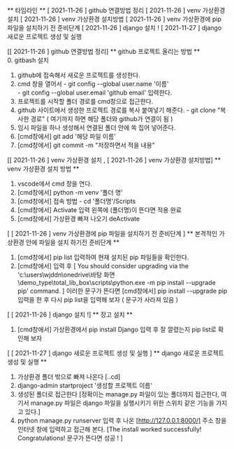  ** 타임라인 ** 
 [ 2021-11-26 ] github 연결방법 정리 
 [ 2021-11-26 ] venv 가상환경 설치 
 [ 2021-11-26 ] venv 가상환경 설치방법 
 [ 2021-11-26 ] venv 가상환경에 pip 파일을 설치하기 전 준비단계 
 [ 2021-11-26 ] django 설치 ! 
 [ 2021-11-27 ] django 새로운 프로젝트 생성 및 실행
 

 [[ 2021-11-26 ] github 연결방법 정리]
 ** github 프로젝트 올리는 방법 **   
 0. gitbash 설치  
 1. github에 접속해서 새로운 프로젝트를 생성한다. 
 2. cmd 창을 열어서 - git config --global user.name '이름'                
                    - git config --global user.email 'github email' 입력한다.
 3. 프로젝트를 시작할 폴더 경로를 cmd창으로 접근한다. 
 4. github 사이트에서 생성한 프로젝트 경로를 복사 붙여넣기 해준다.
                    - git clone "복사한 경로" ( 여기까지 하면 해당 폴더와 github가 연결이 됨 )
 5. 임시 파일을 하나 생성해서  연결된 폴더 안에 쏙 집어 넣어준다.
 6. [cmd창에서] git add '해당 파일 이름'
 7. [cmd창에서] git commit -m "저장하면서 적을 내용"   


 [[ 2021-11-26 ] venv 가상환경 설치 , [ 2021-11-26 ] venv 가상환경 설치방법]
 ** venv 가상환경 설치 방법 **
 1. vscode에서 cmd 창을 연다.
 2. [cmd창에서] python -m venv '폴더 명'
 3. [cmd창에서] 접속 방법 - cd '폴더명'/Scripts                 
 4. [cmd창에서] Activate 입력 왼쪽에 (폴더명)이 뜬다면 적용 완료
 5. [cmd창에서] 가상환경 빠져 나오기 deActivate  


[ [ 2021-11-26 ] venv 가상환경에 pip 파일을 설치하기 전 준비단계 ]
 ** 본격적인 가상환경 안에 파일을 설치 하기전 준비단계 **
 1. [cmd창에서] pip list 입력하여 현재 설치된 pip 파일들을 확인한다.
 2. [cmd창에서] 입력 후 [ You should consider upgrading via the 
                        'c:\users\wjddn\onedrive\바탕 화면\demo_type\total_lib_box\scripts\python.exe -m pip install --upgrade pip' command. ]
                        이러한 문구가 뜬다면 [cmd창에서] pip install --upgrade pip 입력을 한 후 다시 pip list을 입력해 보자 ( 문구가 사라져 있음 )

[ [ 2021-11-26 ] django 설치 !]
** 장고 설치 **
1. [cmd창에서] 가상환경에서 pip install Django 입력 후 잘 깔렸는지 pip list로 확인해 보자

[ [ 2021-11-27 ] django 새로운 프로젝트 생성 및 실행 ]
** django 새로운 프로젝트 생성 및 실행 **
1. 가상환경 폴더 밖으로 빠져 나온다 [..cd]
2. django-admin startproject '생성할 프로젝트 이름'
3. 생성된 폴더로 접근한다 [정확이는 manage.py 파일이 있는 폴더까지 접근한다, 
                           여기서 manage.py 파일은 django 파일을 실행시키기 위한 스위치 같은 기능을 가지고 있다.]
4. python manage.py runserver 입력 후 나온 [http://127.0.0.1:8000/] 주소 창을 인터넷 창에 입력하고 접근해 본다.
                                           [The install worked successfully! Congratulations! 문구가 뜬다면 성공 ! ]
 